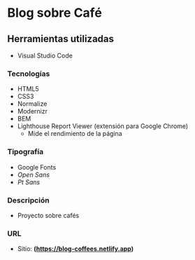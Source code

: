 # Blog sobre Café

## Herramientas utilizadas

- Visual Studio Code

### Tecnologías

- HTML5
- CSS3
- Normalize
- Modernizr
- BEM
- Lighthouse Report Viewer (extensión para Google Chrome)
    - Mide el rendimiento de la página

### Tipografía

- Google Fonts
- _Open Sans_
- _Pt Sans_

### Descripción

- Proyecto sobre cafés

### URL

- Sitio: **(https://blog-coffees.netlify.app)**
